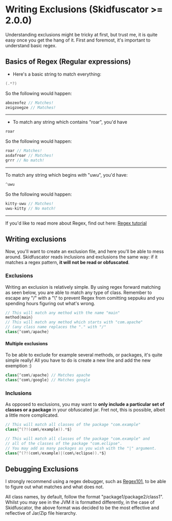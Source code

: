 # Writing Exclusions (Skidfuscator >= 2.0.0)

Understanding exclusions might be tricky at first, but trust me, it is quite easy once you get the hang of it. First and foremost, it's
important to understand basic regex. 

## Basics of Regex (Regular expressions)

- Here's a basic string to match everything:
```java
(.*?)
```

So the following would happen:
```java
abozeofez // Matches!
zeigzoegze // Matches!
```

***

- To match any string which contains "roar", you'd have
```java
roar
````

So the following would happen:
```java
roar // Matches!
asdafroar // Matches!
grrr // No match!
```

***

To match any string which begins _with_ "uwu", you'd have:
```java
^uwu
```

So the following would happen:
```java
kitty-uwu // Matches!
uwu-kitty // No match!
```

***

If you'd like to read more about Regex, find out here: [Regex tutorial](https://medium.com/factory-mind/regex-tutorial-a-simple-cheatsheet-by-examples-649dc1c3f285)

## Writing exclusions

Now, you'll want to create an exclusion file, and here you'll be able to mess around. Skidfuscator reads inclusions and exclusions the same way: if it matches a regex pattern, __**it will not be read or obfuscated**__. 

### Exclusions
Writing an exclusion is relatively simple. By using regex forward matching as seen below, you are able to match any type of class. Remember to escape any "/" with a "\\" to prevent Regex from comitting seppuku and you spending hours figuring out what's wrong.

```java
// This will match any method with the name "main"
method{main} 
// This will match any method which starts with "com.apache" 
// (any class name replaces the "." with "/"
class{^com\/apache} 
```


#### Multiple exclusions

To be able to exclude for example several methods, or packages, it's quite simple really! All you have to do is create a new line and add the new exemption :)

```java
class{^com\/apache} // Matches apache
class{^com\/google} // Matches google
```


### Inclusions
As opposed to exclusions, you may want to **only include a particular set of classes or a package** in your obfuscated jar. Fret not, this is possible, albeit a little more complicated.

```java
// This will match all classes of the package "com.example"
class{^(?!(com\/example)).*$} 

// This will match all classes of the package "com.example" and 
// all of the classes of the package "com.eclipse". 
// You may add as many packages as you wish with the "|" argument.
class{^(?!(com\/example)|(com\/eclipse)).*$} 
```

## Debugging Exclusions

I strongly recommend using a regex debugger, such as [Regex101](https://regex101.com/), to be able to figure out what matches and what does not. 

All class names, by default, follow the format "package1/package2/class1". Whilst you may see in the JVM it is formatted differently, in the case of Skidfuscator, the above format was decided to be the most effective and reflective of Jar/Zip file hierarchy.
